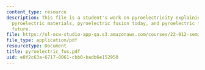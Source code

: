 ```yaml
---
content_type: resource
description: This file is a student's work on pyroelectricity explaining what pyroelectricity,
  pyroelectric materials, pyroelectric fusion today, and pyroelectric fusion for the
  future.
file: https://ol-ocw-studio-app-qa.s3.amazonaws.com/courses/22-012-seminar-fusion-and-plasma-physics-spring-2006/e8f2c63a67170061cbb0badb6e152950_pyroelectric_fus.pdf
file_type: application/pdf
resourcetype: Document
title: pyroelectric_fus.pdf
uid: e8f2c63a-6717-0061-cbb0-badb6e152950
---
```

